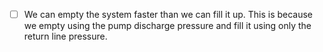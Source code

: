 - [ ] We can empty the system faster than we can fill it up. This is because we empty using the pump discharge pressure and fill it using only the return line pressure.